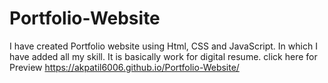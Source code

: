 # Portfolio-Website
I have created Portfolio website using Html, CSS and JavaScript. In which I have added all my skill. It is basically work for digital resume. 
click here for Preview https://akpatil6006.github.io/Portfolio-Website/
